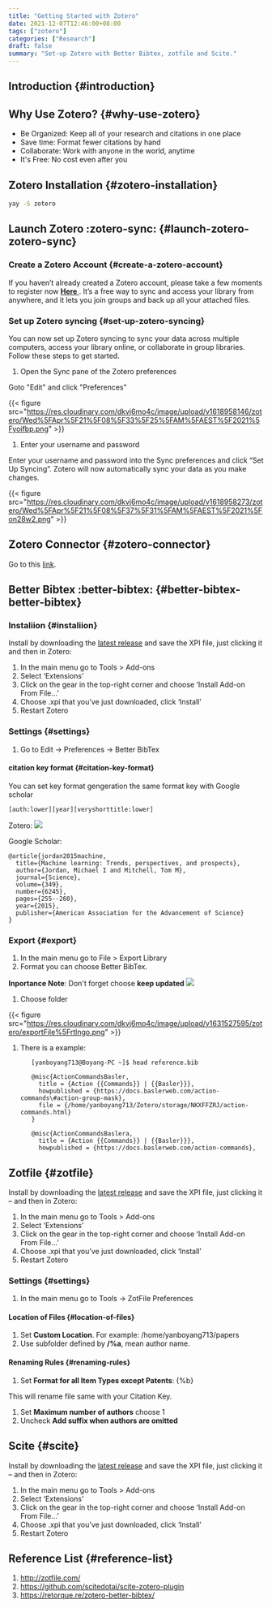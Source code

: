 ```yaml
---
title: "Getting Started with Zotero"
date: 2021-12-07T12:46:00+08:00
tags: ["zotero"]
categories: ["Research"]
draft: false
summary: "Set-up Zotero with Better Bibtex, zotfile and Scite."
---
```


## Introduction {#introduction}


## Why Use Zotero? {#why-use-zotero}

-   Be Organized: Keep all of your research and citations in one place
-   Save time: Format fewer citations by hand
-   Collaborate: Work with anyone in the world, anytime
-   It's Free: No cost even after you


## Zotero Installation {#zotero-installation}

```bash
yay -S zotero
```


## Launch Zotero :zotero-sync: {#launch-zotero-zotero-sync}


### Create a Zotero Account {#create-a-zotero-account}

If you haven’t already created a Zotero account, please take a few moments to register now [ **Here** ](https://www.zotero.org/user/register). It’s a free way to sync and access your library from anywhere, and it lets you join groups and back up all your attached files.


### Set up Zotero syncing {#set-up-zotero-syncing}

You can now set up Zotero syncing to sync your data across multiple computers, access your library online, or collaborate in group libraries. Follow these steps to get started.

1.  Open the Sync pane of the Zotero preferences

Goto "Edit" and click "Preferences"

{{< figure src="https://res.cloudinary.com/dkvj6mo4c/image/upload/v1618958146/zotero/Wed%5FApr%5F21%5F08%5F33%5F25%5FAM%5FAEST%5F2021%5Fyoifbp.png" >}}

1.  Enter your username and password

Enter your username and password into the Sync preferences and click “Set Up Syncing”. Zotero will now automatically sync your data as you make changes.

{{< figure src="https://res.cloudinary.com/dkvj6mo4c/image/upload/v1618958273/zotero/Wed%5FApr%5F21%5F08%5F37%5F31%5FAM%5FAEST%5F2021%5Fon28w2.png" >}}


## Zotero Connector {#zotero-connector}

Go to this [link](https://chrome.google.com/webstore/detail/zotero-connector/ekhagklcjbdpajgpjgmbionohlpdbjgc).


## Better Bibtex :better-bibtex: {#better-bibtex-better-bibtex}


### Instaliion {#instaliion}

Install by downloading the [latest release](https://github.com/retorquere/zotero-better-bibtex/releases/tag/v5.4.29) and save the XPI file, just clicking it and then in Zotero:

1.  In the main menu go to Tools > Add-ons
2.  Select ‘Extensions’
3.  Click on the gear in the top-right corner and choose ‘Install Add-on From File…’
4.  Choose .xpi that you’ve just downloaded, click ‘Install’
5.  Restart Zotero


### Settings {#settings}

1.  Go to Edit -> Preferences -> Better BibTex


#### citation key format {#citation-key-format}

You can set key format gengeration the same format key with Google scholar

```file
[auth:lower][year][veryshorttitle:lower]
```

Zotero:
![](https://res.cloudinary.com/dkvj6mo4c/image/upload/v1631529034/zotero/citationKey%5F000%5Fgnoo2l.png)

Google Scholar:

```file
@article{jordan2015machine,
  title={Machine learning: Trends, perspectives, and prospects},
  author={Jordan, Michael I and Mitchell, Tom M},
  journal={Science},
  volume={349},
  number={6245},
  pages={255--260},
  year={2015},
  publisher={American Association for the Advancement of Science}
}
```


### Export {#export}

1.  In the main menu go to File > Export Library
2.  Format you can choose Better BibTex.

****Inportance Note****: Don't forget choose ****keep updated****
![](https://res.cloudinary.com/dkvj6mo4c/image/upload/v1631527429/zotero/export%5Filg1il.png)

1.  Choose folder

{{< figure src="https://res.cloudinary.com/dkvj6mo4c/image/upload/v1631527595/zotero/exportFile%5Frtlngo.png" >}}

1.  There is a example:

    ```console
       [yanboyang713@Boyang-PC ~]$ head reference.bib

       @misc{ActionCommandsBasler,
         title = {Action {{Commands}} | {{Basler}}},
         howpublished = {https://docs.baslerweb.com/action-commands\#action-group-mask},
         file = {/home/yanboyang713/Zotero/storage/NKXFFZRJ/action-commands.html}
       }

       @misc{ActionCommandsBaslera,
         title = {Action {{Commands}} | {{Basler}}},
         howpublished = {https://docs.baslerweb.com/action-commands},
    ```


## Zotfile {#zotfile}

Install by downloading the [latest release](https://github.com/jlegewie/zotfile/releases/) and save the XPI file, just clicking it – and then in Zotero:

1.  In the main menu go to Tools > Add-ons
2.  Select ‘Extensions’
3.  Click on the gear in the top-right corner and choose ‘Install Add-on From File…’
4.  Choose .xpi that you’ve just downloaded, click ‘Install’
5.  Restart Zotero


### Settings {#settings}

1.  In the main menu go to Tools -> ZotFile Preferences


#### Location of Files {#location-of-files}

1.  Set ****Custom Location****. For example: /home/yanboyang713/papers
2.  Use subfolder defined by ****/%a****, mean author name.


#### Renaming Rules {#renaming-rules}

1.  Set **Format for all Item Types except Patents**: {%b}

This will rename file same with your Citation Key.

1.  Set **Maximum number of authors** choose 1
2.  Uncheck **Add suffix when authors are omitted**


## Scite {#scite}

Install by downloading the [latest release](https://github.com/scitedotai/scite-zotero-plugin/releases)  and save the XPI file, just clicking it – and then in Zotero:

1.  In the main menu go to Tools > Add-ons
2.  Select ‘Extensions’
3.  Click on the gear in the top-right corner and choose ‘Install Add-on From File…’
4.  Choose .xpi that you’ve just downloaded, click ‘Install’
5.  Restart Zotero


## Reference List {#reference-list}

1.  <http://zotfile.com/>
2.  <https://github.com/scitedotai/scite-zotero-plugin>
3.  <https://retorque.re/zotero-better-bibtex/>
